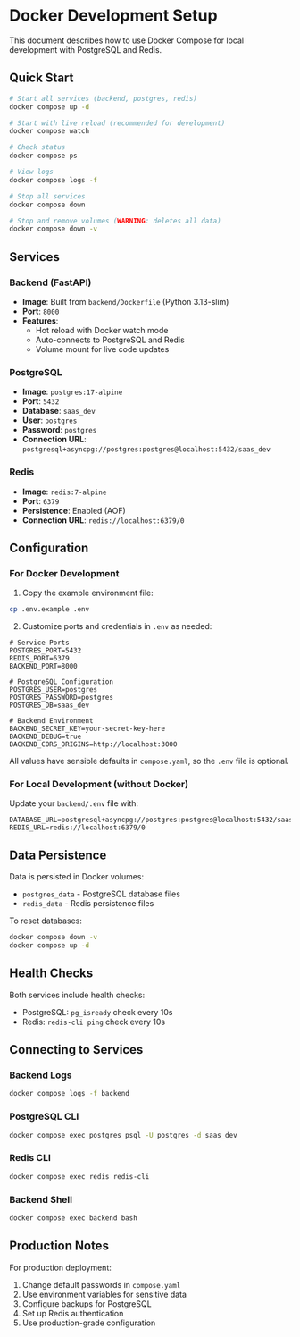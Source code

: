 # Docker Development Setup

This document describes how to use Docker Compose for local development with PostgreSQL and Redis.

## Quick Start

```bash
# Start all services (backend, postgres, redis)
docker compose up -d

# Start with live reload (recommended for development)
docker compose watch

# Check status
docker compose ps

# View logs
docker compose logs -f

# Stop all services
docker compose down

# Stop and remove volumes (WARNING: deletes all data)
docker compose down -v
```

## Services

### Backend (FastAPI)
- **Image**: Built from `backend/Dockerfile` (Python 3.13-slim)
- **Port**: `8000`
- **Features**:
  - Hot reload with Docker watch mode
  - Auto-connects to PostgreSQL and Redis
  - Volume mount for live code updates

### PostgreSQL
- **Image**: `postgres:17-alpine`
- **Port**: `5432`
- **Database**: `saas_dev`
- **User**: `postgres`
- **Password**: `postgres`
- **Connection URL**: `postgresql+asyncpg://postgres:postgres@localhost:5432/saas_dev`

### Redis
- **Image**: `redis:7-alpine`
- **Port**: `6379`
- **Persistence**: Enabled (AOF)
- **Connection URL**: `redis://localhost:6379/0`

## Configuration

### For Docker Development

1. Copy the example environment file:
```bash
cp .env.example .env
```

2. Customize ports and credentials in `.env` as needed:
```env
# Service Ports
POSTGRES_PORT=5432
REDIS_PORT=6379
BACKEND_PORT=8000

# PostgreSQL Configuration
POSTGRES_USER=postgres
POSTGRES_PASSWORD=postgres
POSTGRES_DB=saas_dev

# Backend Environment
BACKEND_SECRET_KEY=your-secret-key-here
BACKEND_DEBUG=true
BACKEND_CORS_ORIGINS=http://localhost:3000
```

All values have sensible defaults in `compose.yaml`, so the `.env` file is optional.

### For Local Development (without Docker)
Update your `backend/.env` file with:

```env
DATABASE_URL=postgresql+asyncpg://postgres:postgres@localhost:5432/saas_dev
REDIS_URL=redis://localhost:6379/0
```

## Data Persistence

Data is persisted in Docker volumes:
- `postgres_data` - PostgreSQL database files
- `redis_data` - Redis persistence files

To reset databases:
```bash
docker compose down -v
docker compose up -d
```

## Health Checks

Both services include health checks:
- PostgreSQL: `pg_isready` check every 10s
- Redis: `redis-cli ping` check every 10s

## Connecting to Services

### Backend Logs
```bash
docker compose logs -f backend
```

### PostgreSQL CLI
```bash
docker compose exec postgres psql -U postgres -d saas_dev
```

### Redis CLI
```bash
docker compose exec redis redis-cli
```

### Backend Shell
```bash
docker compose exec backend bash
```

## Production Notes

For production deployment:
1. Change default passwords in `compose.yaml`
2. Use environment variables for sensitive data
3. Configure backups for PostgreSQL
4. Set up Redis authentication
5. Use production-grade configuration
